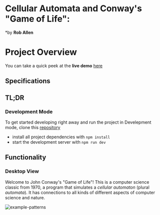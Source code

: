 # Cellular Automata and Conway's "Game of Life":  
*by **Rob Allen**


# Project Overview

You can take a quick peek at the **live demo** [here](https://cs-build-week-1-psi.vercel.app/)

## Specifications

## TL;DR

### Development Mode

To get started developing right away and run the project in Develepment mode, clone this [repository](https://github.com/robertjallen/CS-Build-Week-1)
* install all project dependencies with `npm install`
* start the development server with `npm run dev`



## Functionality
### Desktop View
Welcome to John Conway's "Game of Life"! This is a computer science
classic from 1970, a program that simulates a _cellular automaton_
(plural _automata_). It has connections to all kinds of different
aspects of computer science and nature.

![example-patterns](https://media.giphy.com/media/4VVZTvTqzRR0BUwNIH/giphy.gif)

